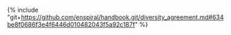 {% include "git+https://github.com/enspiral/handbook.git/diversity_agreement.md#634be8f0686f3e4f6446d010482043f5a92c187f" %}

